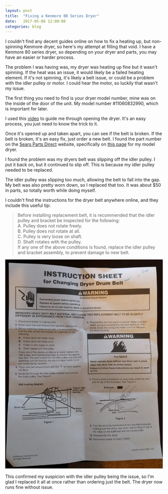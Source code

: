 ```yaml
---
layout: post
title:  "Fixing a Kenmore 80 Series Dryer"
date:   2017-05-06 12:00:00
categories: blog
---
```

I couldn't find any decent guides online on how to fix a heating up, but non-spinning Kenmore dryer, so here's my attempt at filling that void. I have a Kenmore 80 series dryer, so depending on your dryer and parts, you may have an easier or harder process.

The problem I was having was, my dryer was heating up fine but it wasn't spinning. If the heat was an issue, it would likely be a failed heating element. If it's not spinning, it's likely a belt issue, or could be a problem with the idler pulley or motor. I could hear the motor, so luckily that wasn't my issue.

The first thing you need to find is your dryer model number, mine was on the inside of the door of the unit. My model number #11060832990, which is important for later.

I used this [video](https://www.youtube.com/watch?v=O0R6XudHV7s) to guide me through opening the dryer. It's an easy process, you just need to know the trick to it.

Once it's opened up and taken apart, you can see if the belt is broken. If the belt is broken, it's an easy fix, just order a new belt. I found the part number on the [Sears Parts Direct](http://www.searspartsdirect.com/) website, specifically on [this page](http://www.searspartsdirect.com/model-number/11060832990/0582/0151200.html) for my model dryer.

I found the problem was my dryers belt was slipping off the idler pulley. I put it back on, but it continued to slip off. This is because my idler pulley needed to be replaced.

The idler pulley was slipping too much, allowing the belt to fall into the gap. My belt was also pretty worn down, so I replaced that too. It was about $50 in parts, so totally worth while doing myself.

I couldn't find the instructions for the dryer belt anywhere online, and they include this useful tip:

> Before installing replacement belt, it is recommended that the idler pulley and bracket be inspected for the following:  
> A. Pulley does not rotate freely.  
> B. Pulley does not rotate at all.  
> C. Pulley is very loose on shaft.  
> D. Shaft rotates with the pulley.  
> If any one of the above conditions is found, replace the idler pulley and bracket assembly, to prevent damage to new belt.

![](/img/20170506/belt-instructions.jpg)

This confirmed my suspicion with the idler pulley being the issue, so I'm glad I replaced it all at once rather than ordering just the belt. The dryer now runs fine without issue.
